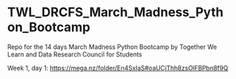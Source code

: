 # TWL_DRCFS_March_Madness_Python_Bootcamp
Repo for the 14 days March Madness Python Bootcamp by Together We Learn and Data Research Council for Students

Week 1, day 1: https://mega.nz/folder/En4SxIaS#oaUCjThh8zsOlFBPbn8f9Q